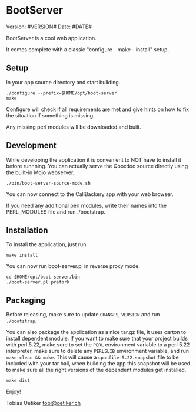 BootServer
===========
Version: #VERSION#
Date: #DATE#

BootServer is a cool web application.

It comes complete with a classic "configure - make - install" setup.

Setup
-----
In your app source directory and start building.

```console
./configure --prefix=$HOME/opt/boot-server
make
```

Configure will check if all requirements are met and give
hints on how to fix the situation if something is missing.

Any missing perl modules will be downloaded and built.

Development
-----------

While developing the application it is convenient to NOT have to install it
before runnning. You can actually serve the Qooxdoo source directly
using the built-in Mojo webserver.

```console
./bin/boot-server-source-mode.sh
```

You can now connect to the CallBackery app with your web browser.

If you need any additional perl modules, write their names into the PERL_MODULES
file and run ./bootstrap.

Installation
------------

To install the application, just run

```console
make install
```

You can now run boot-server.pl in reverse proxy mode.

```console
cd $HOME/opt/boot-server/bin
./boot-server.pl prefork
```

Packaging
---------

Before releasing, make sure to update `CHANGES`, `VERSION` and run
`./bootstrap`.

You can also package the application as a nice tar.gz file, it uses carton to
install dependent module. If you want to make sure that your project builds with perl
5.22, make sure to set the `PERL` environment variable to a perl 5.22
interpreter, make sure to delete any `PERL5LIB` environment variable, and run
`make clean && make`. This will cause a `cpanfile-5.22.snapshot` file to be included
with your tar ball, when building the app this snapshot will be used to make sure
all the right versions of the dependent modules get installed.

```console
make dist
```

Enjoy!

Tobias Oetiker <tobi@oetiker.ch>
